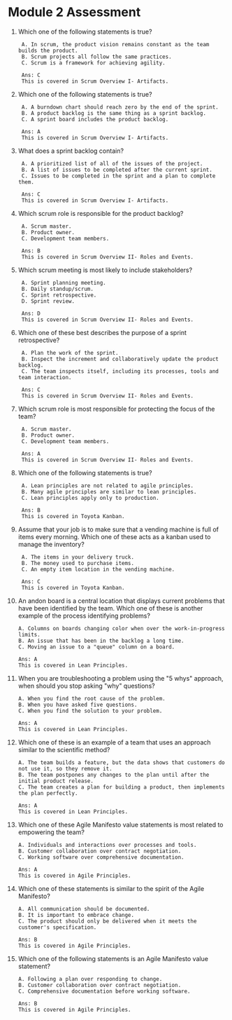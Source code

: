 # Module 2 Assessment
1. Which one of the following statements is true?

        A. In scrum, the product vision remains constant as the team builds the product.
        B. Scrum projects all follow the same practices.
        C. Scrum is a framework for achieving agility.

        Ans: C
        This is covered in Scrum Overview I- Artifacts.

2. Which one of the following statements is true?

        A. A burndown chart should reach zero by the end of the sprint.
        B. A product backlog is the same thing as a sprint backlog.
        C. A sprint board includes the product backlog.

        Ans: A
        This is covered in Scrum Overview I- Artifacts.

3. What does a sprint backlog contain?

        A. A prioritized list of all of the issues of the project.
        B. A list of issues to be completed after the current sprint.
        C. Issues to be completed in the sprint and a plan to complete them.
        
        Ans: C
        This is covered in Scrum Overview I- Artifacts.

4. Which scrum role is responsible for the product backlog?

        A. Scrum master.
        B. Product owner.
        C. Development team members.
        
        Ans: B
        This is covered in Scrum Overview II- Roles and Events.


5. Which scrum meeting is most likely to include stakeholders?
        
        A. Sprint planning meeting.
        B. Daily standup/scrum.
        C. Sprint retrospective.
        D. Sprint review.
        
        Ans: D
        This is covered in Scrum Overview II- Roles and Events.
        
6. Which one of these best describes the purpose of a sprint retrospective?

        A. Plan the work of the sprint.
        B. Inspect the increment and collaboratively update the product backlog.
        C. The team inspects itself, including its processes, tools and team interaction.
        
        Ans: C
        This is covered in Scrum Overview II- Roles and Events.

7. Which scrum role is most responsible for protecting the focus of the team?

        A. Scrum master.
        B. Product owner.
        C. Development team members.
        
        Ans: A
        This is covered in Scrum Overview II- Roles and Events.

8. Which one of the following statements is true?

        A. Lean principles are not related to agile principles.
        B. Many agile principles are similar to lean principles.
        C. Lean principles apply only to production.
        
        Ans: B
        This is covered in Toyota Kanban.

9. Assume that your job is to make sure that a vending machine is full of items every morning. Which one of these acts as a kanban used to manage the inventory?

        A. The items in your delivery truck.
        B. The money used to purchase items.
        C. An empty item location in the vending machine.
        
        Ans: C
        This is covered in Toyota Kanban.

10. An andon board is a central location that displays current problems that have been identified by the team. Which one of these is another example of the process identifying problems?

        A. Columns on boards changing color when over the work-in-progress limits.
        B. An issue that has been in the backlog a long time.
        C. Moving an issue to a "queue" column on a board.
        
        Ans: A
        This is covered in Lean Principles.
        
11. When you are troubleshooting a problem using the "5 whys" approach, when should you stop asking "why" questions?

        A. When you find the root cause of the problem.
        B. When you have asked five questions.
        C. When you find the solution to your problem.
        
        Ans: A
        This is covered in Lean Principles.

12. Which one of these is an example of a team that uses an approach similar to the scientific method?

        A. The team builds a feature, but the data shows that customers do not use it, so they remove it.
        B. The team postpones any changes to the plan until after the initial product release.
        C. The team creates a plan for building a product, then implements the plan perfectly.
        
        Ans: A
        This is covered in Lean Principles.

13. Which one of these Agile Manifesto value statements is most related to empowering the team?

        A. Individuals and interactions over processes and tools.
        B. Customer collaboration over contract negotiation.
        C. Working software over comprehensive documentation.
        
        Ans: A
        This is covered in Agile Principles.

14. Which one of these statements is similar to the spirit of the Agile Manifesto?

        A. All communication should be documented.
        B. It is important to embrace change.
        C. The product should only be delivered when it meets the customer's specification.
        
        Ans: B
        This is covered in Agile Principles.

15. Which one of the following statements is an Agile Manifesto value statement?

        A. Following a plan over responding to change.
        B. Customer collaboration over contract negotiation.
        C. Comprehensive documentation before working software.
        
        Ans: B
        This is covered in Agile Principles.


